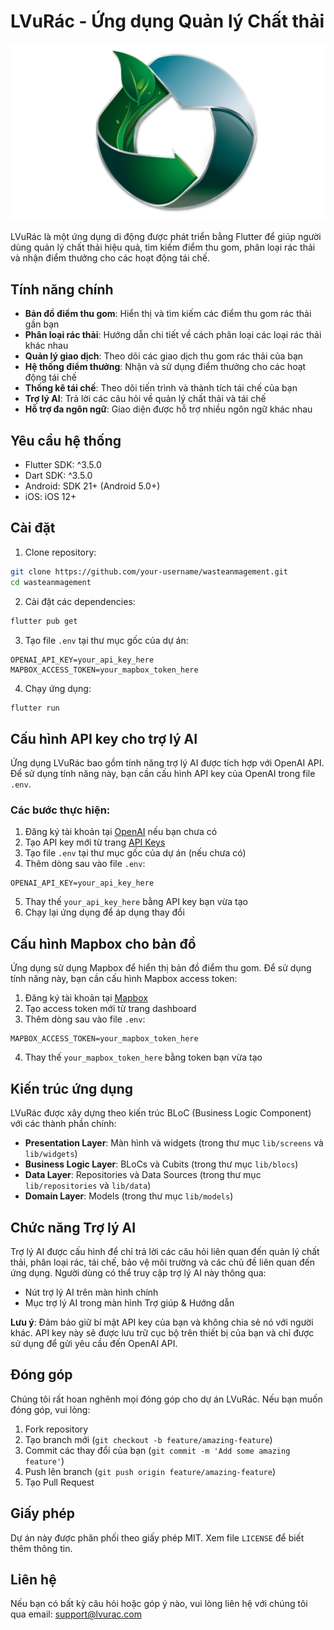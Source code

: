 # LVuRác - Ứng dụng Quản lý Chất thải

![Logo](assets/images/logo.png)

LVuRác là một ứng dụng di động được phát triển bằng Flutter để giúp người dùng quản lý chất thải hiệu quả, tìm kiếm điểm thu gom, phân loại rác thải và nhận điểm thưởng cho các hoạt động tái chế.

## Tính năng chính

- **Bản đồ điểm thu gom**: Hiển thị và tìm kiếm các điểm thu gom rác thải gần bạn
- **Phân loại rác thải**: Hướng dẫn chi tiết về cách phân loại các loại rác thải khác nhau
- **Quản lý giao dịch**: Theo dõi các giao dịch thu gom rác thải của bạn
- **Hệ thống điểm thưởng**: Nhận và sử dụng điểm thưởng cho các hoạt động tái chế
- **Thống kê tái chế**: Theo dõi tiến trình và thành tích tái chế của bạn
- **Trợ lý AI**: Trả lời các câu hỏi về quản lý chất thải và tái chế
- **Hỗ trợ đa ngôn ngữ**: Giao diện được hỗ trợ nhiều ngôn ngữ khác nhau

## Yêu cầu hệ thống

- Flutter SDK: ^3.5.0
- Dart SDK: ^3.5.0
- Android: SDK 21+ (Android 5.0+)
- iOS: iOS 12+

## Cài đặt

1. Clone repository:

```bash
git clone https://github.com/your-username/wasteanmagement.git
cd wasteanmagement
```

2. Cài đặt các dependencies:

```bash
flutter pub get
```

3. Tạo file `.env` tại thư mục gốc của dự án:

```
OPENAI_API_KEY=your_api_key_here
MAPBOX_ACCESS_TOKEN=your_mapbox_token_here
```

4. Chạy ứng dụng:

```bash
flutter run
```

## Cấu hình API key cho trợ lý AI

Ứng dụng LVuRác bao gồm tính năng trợ lý AI được tích hợp với OpenAI API. Để sử dụng tính năng này, bạn cần cấu hình API key của OpenAI trong file `.env`.

### Các bước thực hiện:

1. Đăng ký tài khoản tại [OpenAI](https://platform.openai.com/) nếu bạn chưa có
2. Tạo API key mới từ trang [API Keys](https://platform.openai.com/api-keys)
3. Tạo file `.env` tại thư mục gốc của dự án (nếu chưa có)
4. Thêm dòng sau vào file `.env`:

```
OPENAI_API_KEY=your_api_key_here
```

5. Thay thế `your_api_key_here` bằng API key bạn vừa tạo
6. Chạy lại ứng dụng để áp dụng thay đổi

## Cấu hình Mapbox cho bản đồ

Ứng dụng sử dụng Mapbox để hiển thị bản đồ điểm thu gom. Để sử dụng tính năng này, bạn cần cấu hình Mapbox access token:

1. Đăng ký tài khoản tại [Mapbox](https://www.mapbox.com/)
2. Tạo access token mới từ trang dashboard
3. Thêm dòng sau vào file `.env`:

```
MAPBOX_ACCESS_TOKEN=your_mapbox_token_here
```

4. Thay thế `your_mapbox_token_here` bằng token bạn vừa tạo

## Kiến trúc ứng dụng

LVuRác được xây dựng theo kiến trúc BLoC (Business Logic Component) với các thành phần chính:

- **Presentation Layer**: Màn hình và widgets (trong thư mục `lib/screens` và `lib/widgets`)
- **Business Logic Layer**: BLoCs và Cubits (trong thư mục `lib/blocs`)
- **Data Layer**: Repositories và Data Sources (trong thư mục `lib/repositories` và `lib/data`)
- **Domain Layer**: Models (trong thư mục `lib/models`)

## Chức năng Trợ lý AI

Trợ lý AI được cấu hình để chỉ trả lời các câu hỏi liên quan đến quản lý chất thải, phân loại rác, tái chế, bảo vệ môi trường và các chủ đề liên quan đến ứng dụng. Người dùng có thể truy cập trợ lý AI này thông qua:

- Nút trợ lý AI trên màn hình chính
- Mục trợ lý AI trong màn hình Trợ giúp & Hướng dẫn

**Lưu ý**: Đảm bảo giữ bí mật API key của bạn và không chia sẻ nó với người khác. API key này sẽ được lưu trữ cục bộ trên thiết bị của bạn và chỉ được sử dụng để gửi yêu cầu đến OpenAI API.

## Đóng góp

Chúng tôi rất hoan nghênh mọi đóng góp cho dự án LVuRác. Nếu bạn muốn đóng góp, vui lòng:

1. Fork repository
2. Tạo branch mới (`git checkout -b feature/amazing-feature`)
3. Commit các thay đổi của bạn (`git commit -m 'Add some amazing feature'`)
4. Push lên branch (`git push origin feature/amazing-feature`)
5. Tạo Pull Request

## Giấy phép

Dự án này được phân phối theo giấy phép MIT. Xem file `LICENSE` để biết thêm thông tin.

## Liên hệ

Nếu bạn có bất kỳ câu hỏi hoặc góp ý nào, vui lòng liên hệ với chúng tôi qua email: support@lvurac.com
